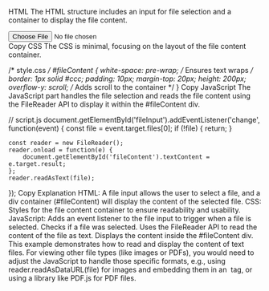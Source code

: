 
HTML
The HTML structure includes an input for file selection and a container to display the file content.

<!DOCTYPE html>
<html lang="en">
<head>
    <meta charset="UTF-8">
    <meta name="viewport" content="width=device-width, initial-scale=1.0">
    <title>File Viewer</title>
    <link rel="stylesheet" href="style.css">
</head>
<body>

<input type="file" id="fileInput" accept=".txt">
<div id="fileContent"></div>

<script src="script.js"></script>
</body>
</html>
Copy
CSS
The CSS is minimal, focusing on the layout of the file content container.

/* style.css */
#fileContent {
    white-space: pre-wrap; /* Ensures text wraps */
    border: 1px solid #ccc;
    padding: 10px;
    margin-top: 20px;
    height: 200px;
    overflow-y: scroll; /* Adds scroll to the container */
}
Copy
JavaScript
The JavaScript part handles the file selection and reads the file content using the FileReader API to display it within the #fileContent div.

// script.js
document.getElementById('fileInput').addEventListener('change', function(event) {
    const file = event.target.files[0];
    if (!file) {
        return;
    }
    
    const reader = new FileReader();
    reader.onload = function(e) {
        document.getElementById('fileContent').textContent = e.target.result;
    };
    reader.readAsText(file);
});
Copy
Explanation
HTML: A file input allows the user to select a file, and a div container (#fileContent) will display the content of the selected file.
CSS: Styles for the file content container to ensure readability and usability.
JavaScript:
Adds an event listener to the file input to trigger when a file is selected.
Checks if a file was selected.
Uses the FileReader API to read the content of the file as text.
Displays the content inside the #fileContent div.
This example demonstrates how to read and display the content of text files. For viewing other file types (like images or PDFs), you would need to adjust the JavaScript to handle those specific formats, e.g., using reader.readAsDataURL(file) for images and embedding them in an <img> tag, or using a library like PDF.js for PDF files.

<!-- https://github.com/NarendraKoya999/Frontend-Machine-Coding-Interview-Questions -->